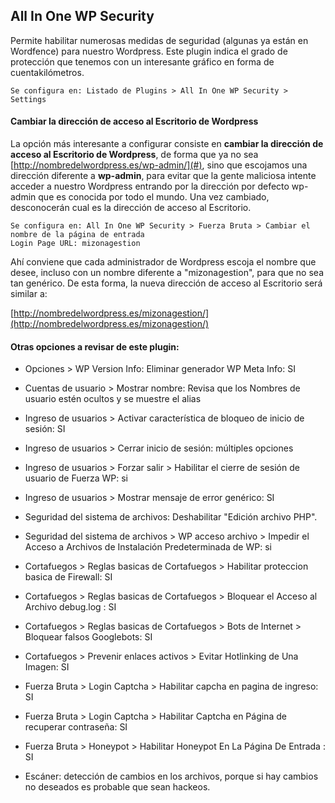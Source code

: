 ## All In One WP Security

Permite habilitar numerosas medidas de seguridad \(algunas ya están en Wordfence\) para nuestro Wordpress. Este plugin indica el grado de protección que tenemos con un interesante gráfico en forma de cuentakilómetros.

```
Se configura en: Listado de Plugins > All In One WP Security > Settings
```

#### C**ambiar la dirección de acceso al Escritorio de Wordpress**

La opción más interesante a configurar consiste en **cambiar la dirección de acceso al Escritorio de Wordpress**, de forma que ya no sea [http://nombredelwordpress.es/wp-admin/](#), sino que escojamos una dirección diferente a **wp-admin**, para evitar que la gente maliciosa intente acceder a nuestro Wordpress entrando por la dirección por defecto wp-admin que es conocida por todo el mundo. Una vez cambiado, desconocerán cual es la dirección de acceso al Escritorio. 

```
Se configura en: All In One WP Security > Fuerza Bruta > Cambiar el nombre de la página de entrada
Login Page URL: mizonagestion
```

Ahí conviene que cada administrador de Wordpress escoja el nombre que desee, incluso con un nombre diferente a "mizonagestion", para que no sea tan genérico. De esta forma, la nueva dirección de acceso al Escritorio será similar a:

[http://nombredelwordpress.es/mizonagestion/](http://nombredelwordpress.es/mizonagestion/)

#### Otras opciones a revisar de este plugin:

* Opciones &gt; WP Version Info: Eliminar generador WP Meta Info: SI
* Cuentas de usuario &gt; Mostrar nombre: Revisa que los Nombres de usuario estén ocultos y se muestre el alias
* Ingreso de usuarios &gt; Activar característica de bloqueo de inicio de sesión: SI
* Ingreso de usuarios &gt; Cerrar inicio de sesión: múltiples opciones
* Ingreso de usuarios &gt; Forzar salir &gt; Habilitar el cierre de sesión de usuario de Fuerza WP: si
* Ingreso de usuarios &gt; Mostrar mensaje de error genérico: SI
* Seguridad del sistema de archivos: Deshabilitar "Edición archivo PHP".
* Seguridad del sistema de archivos &gt; WP acceso archivo &gt; Impedir el Acceso a Archivos de Instalación Predeterminada de WP: si
* Cortafuegos &gt; Reglas basicas de Cortafuegos &gt; Habilitar proteccion basica de Firewall: SI
* Cortafuegos &gt; Reglas basicas de Cortafuegos &gt; Bloquear el Acceso al Archivo debug.log : SI
* Cortafuegos &gt; Reglas basicas de Cortafuegos &gt; Bots  de Internet &gt; Bloquear falsos Googlebots: SI
* Cortafuegos &gt; Prevenir enlaces activos &gt; Evitar Hotlinking de Una Imagen: SI
* Fuerza Bruta &gt; Login Captcha &gt; Habilitar capcha en pagina de ingreso: SI

* Fuerza Bruta &gt; Login Captcha &gt; Habilitar Captcha en Página de recuperar contraseña: SI

* Fuerza Bruta &gt; Honeypot &gt; Habilitar Honeypot En La Página De Entrada : SI

* Escáner: detección de cambios en los archivos, porque si hay cambios no deseados es probable que sean hackeos.



